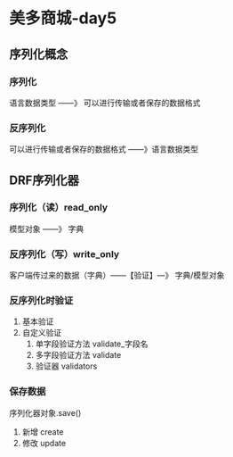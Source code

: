 # 美多商城-day5

## 序列化概念

### 序列化

语言数据类型     ——》   可以进行传输或者保存的数据格式

### 反序列化

可以进行传输或者保存的数据格式   ——》语言数据类型



## DRF序列化器

### 序列化（读）read_only 

模型对象   ——》  字典

### 反序列化（写）write_only

客户端传过来的数据（字典）——【验证】—》 字典/模型对象

### 反序列化时验证

1. 基本验证
2. 自定义验证
   1. 单字段验证方法    validate_字段名
   2. 多字段验证方法    validate
   3. 验证器    validators

### 保存数据

序列化器对象.save()  

1. 新增	create     
2. 修改        update


